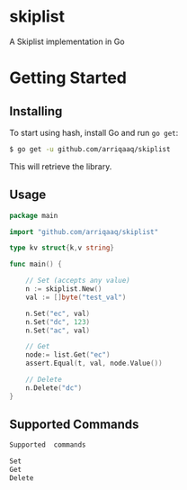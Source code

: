 # skiplist
A Skiplist implementation in Go

Getting Started
===============

## Installing

To start using hash, install Go and run `go get`:

```sh
$ go get -u github.com/arriqaaq/skiplist
```

This will retrieve the library.

## Usage

```go
package main

import "github.com/arriqaaq/skiplist"

type kv struct{k,v string}

func main() {

    // Set (accepts any value)
    n := skiplist.New()
	val := []byte("test_val")

	n.Set("ec", val)
	n.Set("dc", 123)
	n.Set("ac", val)

    // Get
    node:= list.Get("ec")
	assert.Equal(t, val, node.Value())

    // Delete
	n.Delete("dc")
}
```

## Supported Commands

```go
Supported  commands

Set
Get
Delete
```


